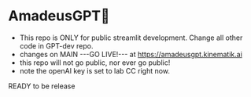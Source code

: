 # AmadeusGPT🎻

 - This repo is ONLY for public streamlit development. Change all other code in GPT-dev repo.
 - changes on MAIN ---GO LIVE!--- at https://amadeusgpt.kinematik.ai
 - this repo will not go public, nor ever go public!
 - note the openAI key is set to lab CC right now.

 READY to be release